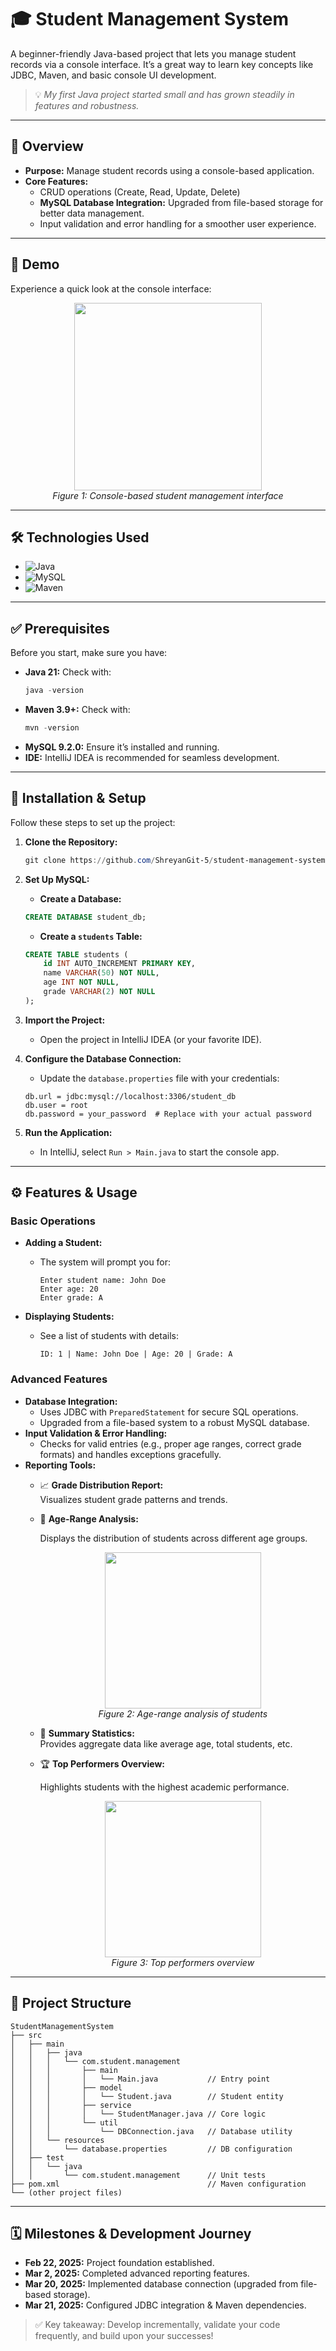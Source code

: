 # 🎓 Student Management System

A beginner-friendly Java-based project that lets you manage student records via a console interface. It’s a great way to learn key concepts like JDBC, Maven, and basic console UI development.

> 💡 *My first Java project started small and has grown steadily in features and robustness.*

---

## 🚀 Overview

- **Purpose:** Manage student records using a console-based application.
- **Core Features:**
    - CRUD operations (Create, Read, Update, Delete)
    - **MySQL Database Integration:** Upgraded from file-based storage for better data management.
    - Input validation and error handling for a smoother user experience.

---

## 📸 Demo

Experience a quick look at the console interface:

<div align="center">
  <img src="assets/console_demo.png" width="300">
  <br>
  <em>Figure 1: Console-based student management interface</em>
</div>

---

## 🛠️ Technologies Used

- ![Java](https://img.shields.io/badge/Java-21-blue)
- ![MySQL](https://img.shields.io/badge/MySQL-9.2.0-orange)
- ![Maven](https://img.shields.io/badge/Maven-3.9-red)

---

## ✅ Prerequisites

Before you start, make sure you have:

- **Java 21:** Check with:
    ```powershell
    java -version
    ```
- **Maven 3.9+:** Check with:
    ```powershell
    mvn -version
    ```
- **MySQL 9.2.0:** Ensure it’s installed and running.
- **IDE:** IntelliJ IDEA is recommended for seamless development.

---

## 🔧 Installation & Setup

Follow these steps to set up the project:

1. **Clone the Repository:**
    ```powershell
    git clone https://github.com/ShreyanGit-5/student-management-system.git
    ```

2. **Set Up MySQL:**
    - **Create a Database:**
    ```sql
    CREATE DATABASE student_db;
    ```

    - **Create a `students` Table:**
    ```sql
    CREATE TABLE students (
        id INT AUTO_INCREMENT PRIMARY KEY,
        name VARCHAR(50) NOT NULL,
        age INT NOT NULL,
        grade VARCHAR(2) NOT NULL
    );
    ```

3. **Import the Project:**
    - Open the project in IntelliJ IDEA (or your favorite IDE).

4. **Configure the Database Connection:**
    - Update the `database.properties` file with your credentials:
    ```
    db.url = jdbc:mysql://localhost:3306/student_db
    db.user = root
    db.password = your_password  # Replace with your actual password
    ```

5. **Run the Application:**
    - In IntelliJ, select `Run > Main.java` to start the console app.

---

## ⚙️ Features & Usage

### Basic Operations

- **Adding a Student:**
    - The system will prompt you for:
        ```
        Enter student name: John Doe
        Enter age: 20
        Enter grade: A
        ```

- **Displaying Students:**
    - See a list of students with details:
        ```
        ID: 1 | Name: John Doe | Age: 20 | Grade: A
        ```

### Advanced Features

- **Database Integration:**
    - Uses JDBC with `PreparedStatement` for secure SQL operations.
    - Upgraded from a file-based system to a robust MySQL database.
- **Input Validation & Error Handling:**
    - Checks for valid entries (e.g., proper age ranges, correct grade formats) and handles exceptions gracefully.
- **Reporting Tools:**
    - 📈 **Grade Distribution Report:**  
      Visualizes student grade patterns and trends.

    - 👥 **Age-Range Analysis:**
      
      Displays the distribution of students across different age groups.
      
      <div align="center">
        <img src="assets/age_range_analysis.png" width="250">
        <br>
        <em>Figure 2: Age-range analysis of students</em>
      </div>  

    - 🔢 **Summary Statistics:**  
      Provides aggregate data like average age, total students, etc.

    - 🏆 **Top Performers Overview:**
      
      Highlights students with the highest academic performance.
      
      <div align="center">
        <img src="assets/top_performers_overview.png" width="250">
        <br>
        <em>Figure 3: Top performers overview</em>
      </div>  

---

## 📂 Project Structure

```
StudentManagementSystem
├── src
│   ├── main
│   │   ├── java
│   │   │   └── com.student.management
│   │   │       ├── main
│   │   │       │   └── Main.java           // Entry point
│   │   │       ├── model
│   │   │       │   └── Student.java        // Student entity
│   │   │       ├── service
│   │   │       │   └── StudentManager.java // Core logic
│   │   │       └── util
│   │   │           └── DBConnection.java   // Database utility
│   │   └── resources
│   │       └── database.properties         // DB configuration
│   ├── test
│   │   └── java
│   │       └── com.student.management      // Unit tests
├── pom.xml                                 // Maven configuration
└── (other project files)
```

---

## 🗓️ Milestones & Development Journey

- **Feb 22, 2025:** Project foundation established.
- **Mar 2, 2025:** Completed advanced reporting features.
- **Mar 20, 2025:** Implemented database connection (upgraded from file-based storage).
- **Mar 21, 2025:** Configured JDBC integration & Maven dependencies.

> ✅ Key takeaway: Develop incrementally, validate your code frequently, and build upon your successes!
